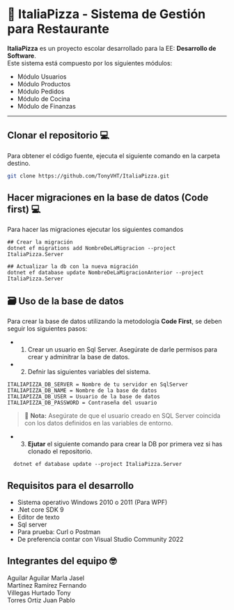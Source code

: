 # 🍕 ItaliaPizza - Sistema de Gestión para Restaurante

**ItaliaPizza** es un proyecto escolar desarrollado para la EE: **Desarrollo de Software**.  
Este sistema está compuesto por los siguientes módulos:

- Módulo Usuarios
- Módulo Productos
- Módulo Pedidos
- Módulo de Cocina
- Módulo de Finanzas

---

## Clonar el repositorio 💻

Para obtener el código fuente, ejecuta el siguiente comando en la carpeta destino.

```bash
git clone https://github.com/TonyVHT/ItaliaPizza.git
```

## Hacer migraciones en la base de datos (Code first) 💻
Para hacer las migraciones ejecutar los siguientes comandos

```
## Crear la migración
dotnet ef migrations add NombreDeLaMigracion --project ItaliaPizza.Server

## Actualizar la db con la nueva migración
dotnet ef database update NombreDeLaMigracionAnterior --project ItaliaPizza.Server

```

## 🗃️ Uso de la base de datos

Para crear la base de datos utilizando la metodología **Code First**, se deben seguir los siguientes pasos:

- 1) Crear un usuario en Sql Server. Asegúrate de darle permisos para crear y adminitrar la base de datos.
- 2) Defnir las siguientes variables del sistema.
```
ITALIAPIZZA_DB_SERVER = Nombre de tu servidor en SqlServer
ITALIAPIZZA_DB_NAME = Nombre de la base de datos
ITALIAPIZZA_DB_USER = Usuario de la base de datos
ITALIAPIZZA_DB_PASSWORD = Contraseña del usuario
```

> 📝 **Nota:** Asegúrate de que el usuario creado en SQL Server coincida con los datos definidos en las variables de entorno.

- 3) **Ejutar** el siguiente comando para crear la DB por primera vez si has clonado el repositorio.
```
  dotnet ef database update --project ItaliaPizza.Server
```

## Requisitos para el desarrollo
- Sistema operativo Windows 2010 o 2011 (Para WPF)
- .Net core SDK 9
- Editor de texto
- Sql server
- Para prueba: Curl o Postman
- De preferencia contar con Visual Studio Community 2022

## Integrantes del equipo 🤓
Aguilar Aguilar Marla Jasel  
Martínez Ramírez Fernando  
Villegas Hurtado Tony  
Torres Ortiz Juan Pablo  
